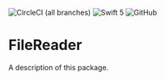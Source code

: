 
![CircleCI (all branches)](https://img.shields.io/circleci/project/github/JaapWijnen/FileReader.svg?style=popout)
![Swift 5](https://img.shields.io/badge/swift-5-brightgreen.svg)
![GitHub](https://img.shields.io/github/license/JaapWijnen/FileReader.svg?style=popout)

# FileReader

A description of this package.
